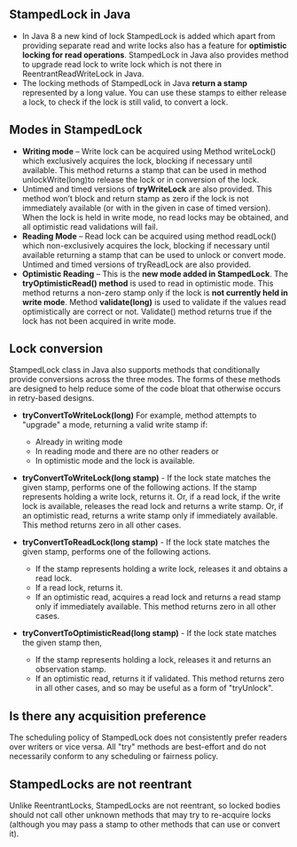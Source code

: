 ## StampedLock in Java
* In Java 8 a new kind of lock StampedLock is added which apart from providing separate read and write locks also has a feature for **optimistic locking for read operations**. StampedLock in Java also provides method to upgrade read lock to write lock which is not there in ReentrantReadWriteLock in Java.
* The locking methods of StampedLock in Java **return a stamp** represented by a long value. You can use these stamps to either release a lock, to check if the lock is still valid, to convert a lock.

## Modes in StampedLock
* **Writing mode** – Write lock can be acquired using Method writeLock() which exclusively acquires the lock, blocking if necessary until available. This method returns a stamp that can be used in method unlockWrite(long)to release the lock or in conversion of the lock.
* Untimed and timed versions of **tryWriteLock** are also provided. This method won’t block and return stamp as zero if the lock is not immediately available (or with in the given in case of timed version). When the lock is held in write mode, no read locks may be obtained, and all optimistic read validations will fail.
* **Reading Mode** – Read lock can be acquired using method readLock() which non-exclusively acquires the lock, blocking if necessary until available returning a stamp that can be used to unlock or convert mode. Untimed and timed versions of tryReadLock are also provided.
* **Optimistic Reading** – This is the **new mode added in StampedLock**. The **tryOptimisticRead() method** is used to read in optimistic mode. This method returns a non-zero stamp only if the lock is **not currently held in write mode**.
Method **validate(long)** is used to validate if the values read optimistically are correct or not. Validate() method returns true if the lock has not been acquired in write mode.

## Lock conversion

StampedLock class in Java also supports methods that conditionally provide conversions across the three modes. The forms of these methods are designed to help reduce some of the code bloat that otherwise occurs in retry-based designs.

* **tryConvertToWriteLock(long)**
  For example, method  attempts to "upgrade" a mode, returning a valid write stamp if:
  * Already in writing mode 
  * In reading mode and there are no other readers or 
  * In optimistic mode and the lock is available. 

* **tryConvertToWriteLock(long stamp)** - If the lock state matches the given stamp, performs one of the following actions. If the stamp represents holding a write lock, returns it. Or, if a read lock, if the write lock is available, releases the read lock and returns a write stamp. Or, if an optimistic read, returns a write stamp only if immediately available. This method returns zero in all other cases.
* **tryConvertToReadLock(long stamp)** - If the lock state matches the given stamp, performs one of the following actions. 
  * If the stamp represents holding a write lock, releases it and obtains a read lock. 
  * If a read lock, returns it. 
  * If an optimistic read, acquires a read lock and returns a read stamp only if immediately available. This method returns zero in all other cases.
* **tryConvertToOptimisticRead(long stamp)** - If the lock state matches the given stamp then, 
  * If the stamp represents holding a lock, releases it and returns an observation stamp. 
  * If an optimistic read, returns it if validated. This method returns zero in all other cases, and so may be useful as a form of "tryUnlock".

## Is there any acquisition preference
The scheduling policy of StampedLock does not consistently prefer readers over writers or vice versa. All "try" methods are best-effort and do not necessarily conform to any scheduling or fairness policy.

## StampedLocks are not reentrant
Unlike ReentrantLocks, StampedLocks are not reentrant, so locked bodies should not call other unknown methods that may try to re-acquire locks (although you may pass a stamp to other methods that can use or convert it).
